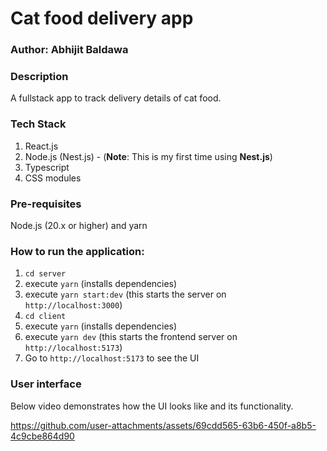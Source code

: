 # Cat food delivery app

### Author: Abhijit Baldawa

### Description

A fullstack app to track delivery details of cat food.

### Tech Stack

1. React.js
2. Node.js (Nest.js) - (**Note**: This is my first time using **Nest.js**)
3. Typescript
4. CSS modules

### Pre-requisites

Node.js (20.x or higher) and yarn

### How to run the application:

1. `cd server`
2. execute `yarn` (installs dependencies)
3. execute `yarn start:dev` (this starts the server on `http://localhost:3000`)
4. `cd client`
5. execute `yarn` (installs dependencies)
6. execute `yarn dev` (this starts the frontend server on `http://localhost:5173`)
7. Go to `http://localhost:5173` to see the UI

### User interface

Below video demonstrates how the UI looks like and its functionality.

https://github.com/user-attachments/assets/69cdd565-63b6-450f-a8b5-4c9cbe864d90